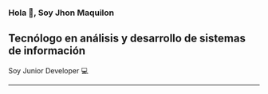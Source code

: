 ### Hola 👋, Soy Jhon Maquilon

## Tecnólogo en análisis y desarrollo de sistemas de información

Soy Junior Developer 💻

_________________________________________________________________________________________________________________________________________________________________________

<!--
**JFredMC/JFredMC** is a ✨ _special_ ✨ repository because its `README.md` (this file) appears on your GitHub profile.

Here are some ideas to get you started:

- 🔭 I’m currently working on ...
- 🌱 I’m currently learning ...
- 👯 I’m looking to collaborate on ...
- 🤔 I’m looking for help with ...
- 💬 Ask me about ...
- 📫 How to reach me: ...
- 😄 Pronouns: ...
- ⚡ Fun fact: ...
-->

